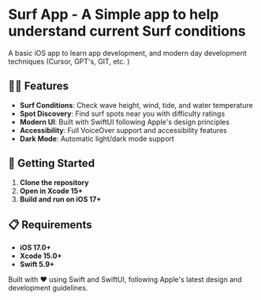 # Surf App - A Simple app to help understand current Surf conditions

A basic iOS app to learn app development, and modern day development techniques (Cursor, GPT's, GIT, etc. )

## 🏄‍♂️ Features

- **Surf Conditions**: Check wave height, wind, tide, and water temperature
- **Spot Discovery**: Find surf spots near you with difficulty ratings
- **Modern UI**: Built with SwiftUI following Apple's design principles
- **Accessibility**: Full VoiceOver support and accessibility features
- **Dark Mode**: Automatic light/dark mode support


## 🚀 Getting Started

1. **Clone the repository**
2. **Open in Xcode 15+**
3. **Build and run on iOS 17+**

## 📋 Requirements

- **iOS 17.0+**
- **Xcode 15.0+**
- **Swift 5.9+**


Built with ❤️ using Swift and SwiftUI, following Apple's latest design and development guidelines. 
